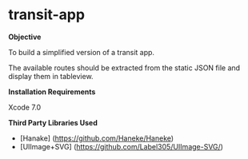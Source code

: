# transit-app

**Objective**

To build a simplified version of a transit app.

The available routes should be extracted from the static JSON file and display them in tableview.

**Installation Requirements**

Xcode 7.0
 
**Third Party Libraries Used**

- [Hanake] (https://github.com/Haneke/Haneke)
- [UIImage+SVG] (https://github.com/Label305/UIImage-SVG/)
